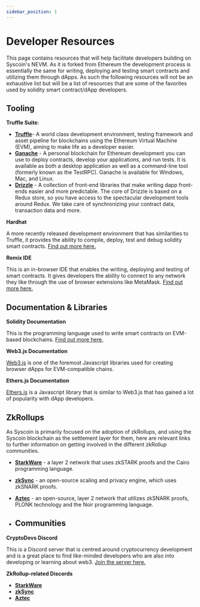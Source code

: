 ```yaml
---
sidebar_position: 1
---
```


# Developer Resources



This page contains resources that will help facilitate developers building on Syscoin's NEVM. As it is forked from Ethereum the development process is essentially the same for writing, deploying and testing smart contracts and utilizing them through dApps. As such the following resources will not be an exhaustive list but will be a list of resources that are some of the favorites used by solidity smart contract/dApp developers.



## Tooling

**Truffle Suite**:

- **[Truffle](https://www.trufflesuite.com/truffle)**- A world class development environment, testing framework and asset pipeline for blockchains using the Ethereum Virtual Machine (EVM), aiming to make life as a developer easier.
- **[Ganache](https://www.trufflesuite.com/ganache)** - A personal blockchain for Ethereum development you can use to deploy contracts, develop your applications, and run tests. It is available as both a desktop application as well as a command-line tool (formerly known as the TestRPC). Ganache is available for Windows, Mac, and Linux.
- **[Drizzle](https://www.trufflesuite.com/drizzle)** - A collection of front-end libraries that make writing dapp front-ends easier and more predictable. The core of Drizzle is based on a Redux store, so you have access to the spectacular development tools around Redux. We take care of synchronizing your contract data, transaction data and more.



**Hardhat**

A more recently released development environment that has similarities to Truffle, it provides the ability to compile, deploy, test and debug solidity smart contracts. [Find out more here.](https://hardhat.org/)



**Remix IDE**

This is an in-browser IDE that enables the writing, deploying and testing of smart contracts. It gives developers the ability to connect to any network they like through the use of browser extensions like MetaMask. [Find out more here.](https://remix.ethereum.org/)



## Documentation & Libraries

**Solidity Documentation**

This is the programming language used to write smart contracts on EVM-based blockchains. [Find out more here.](https://docs.soliditylang.org/)



**Web3.js Documentation**

[Web3.js](https://web3js.readthedocs.io/en/v1.5.2/) is one of the foremost Javascript libraries used for creating browser dApps for EVM-compatible chains.

**Ethers.js Documentation**

[Ethers.js](https://github.com/ethers-io/ethers.js/) is a Javascript library that is similar to Web3.js that has gained a lot of popularity with dApp developers.



## ZkRollups

As Syscoin is primarily focused on the adoption of zkRollups, and using the Syscoin blockchain as the settlement layer for them, here are relevant links to further information on getting involved in the different zkRollup communities.

- **[StarkWare](https://starkware.co/)** - a layer 2 network that uses zkSTARK proofs and the Cairo programming language.

- **[zkSync](https://zksync.io/)** - an open-source scaling and privacy engine, which uses zkSNARK proofs.

- **[Aztec](https://aztec.network/)** - an open-source, layer 2 network that utilizes zkSNARK proofs, PLONK technology and the Noir programming language.



- ## Communities

**CryptoDevs Discord**

This is a Discord server that is centred around cryptocurrency development and is a great place to find like-minded developers who are also into developing or learning about web3. [Join the server here.](https://discord.com/invite/5W5tVb3)

**ZkRollup-related Discords**

- **[StarkWare](https://t.co/klHVDhQokP?amp=1)**
- **[zkSync](https://discord.gg/8FHZDXUxRH)**
- **[Aztec](https://t.co/7wQkQaq16b?amp=1)**

